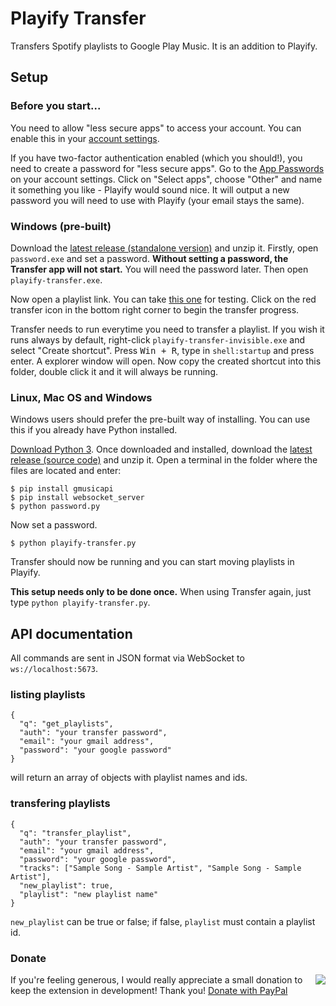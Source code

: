 # Playify Transfer
Transfers Spotify playlists to Google Play Music. It is an addition to Playify.

## Setup
### Before you start...
You need to allow "less secure apps" to access your account. You can enable this in your [account settings](https://myaccount.google.com/lesssecureapps).

If you have two-factor authentication enabled (which you should!), you need to create a password for "less secure apps". Go to the [App Passwords](https://myaccount.google.com/apppasswords) on your account settings. Click on "Select apps", choose "Other" and name it something you like - Playify would sound nice. It will output a new password you will need to use with Playify (your email stays the same).

### Windows (pre-built)
Download the [latest release (standalone version)](https://github.com/krmax44/playify-transfer/releases/latest) and unzip it. Firstly, open `password.exe` and set a password. **Without setting a password, the Transfer app will not start.** You will need the password later. Then open `playify-transfer.exe`.

Now open a playlist link. You can take [this one](https://open.spotify.com/user/spotifycharts/playlist/37i9dQZEVXbMDoHDwVN2tF) for testing. Click on the red transfer icon in the bottom right corner to begin the transfer progress.

Transfer needs to run everytime you need to transfer a playlist. If you wish it runs always by default, right-click `playify-transfer-invisible.exe` and select "Create shortcut". Press <kbd>Win + R</kbd>, type in `shell:startup` and press enter. A explorer window will open. Now copy the created shortcut into this folder, double click it and it will always be running.

### Linux, Mac OS and Windows
Windows users should prefer the pre-built way of installing. You can use this if you already have Python installed.

[Download Python 3](https://www.python.org/downloads/). Once downloaded and installed, download the [latest release (source code)](https://github.com/krmax44/playify-transfer/releases/latest) and unzip it. Open a terminal in the folder where the files are located and enter:
```
$ pip install gmusicapi
$ pip install websocket_server
$ python password.py
```

Now set a password.

```
$ python playify-transfer.py
```

Transfer should now be running and you can start moving playlists in Playify.

**This setup needs only to be done once.** When using Transfer again, just type `python playify-transfer.py`. 

## API documentation

All commands are sent in JSON format via WebSocket to `ws://localhost:5673`.

### listing playlists
```
{
  "q": "get_playlists",
  "auth": "your transfer password",
  "email": "your gmail address",
  "password": "your google password"
}
```
will return an array of objects with playlist names and ids.

### transfering playlists
```
{
  "q": "transfer_playlist",
  "auth": "your transfer password",
  "email": "your gmail address",
  "password": "your google password",
  "tracks": ["Sample Song - Sample Artist", "Sample Song - Sample Artist"],
  "new_playlist": true,
  "playlist": "new playlist name"
}
```
`new_playlist` can be true or false; if false, `playlist` must contain a playlist id.

### Donate

<a href="https://www.paypal.com/cgi-bin/webscr?cmd=_s-xclick&hosted_button_id=VRGZY3DW4UALC"><img src="https://www.paypal.com/en_US/i/btn/btn_donateCC_LG.gif" align="right"></a>
If you're feeling generous, I would really appreciate a small donation to keep the extension in development! Thank you! <a href="https://www.paypal.com/cgi-bin/webscr?cmd=_s-xclick&hosted_button_id=VRGZY3DW4UALC">Donate with PayPal</a>
